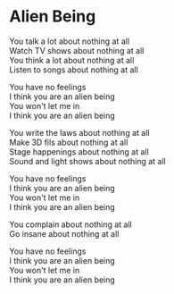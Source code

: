 # Alien Being  

You talk a lot about nothing at all  
Watch TV shows about nothing at all  
You think a lot about nothing at all  
Listen to songs about nothing at all  

You have no feelings  
I think you are an alien being  
You won't let me in  
I think you are an alien being  

You write the laws about nothing at all  
Make 3D fils about nothing at all  
Stage happenings about nothing at all  
Sound and light shows about nothing at all  

You have no feelings  
I think you are an alien being  
You won't let me in  
I think you are an alien being  

You complain about nothing at all  
Go insane about nothing at all  

You have no feelings  
I think you are an alien being  
You won't let me in  
I think you are an alien being  
